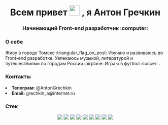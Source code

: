 <h1 align="center">Всем привет <img src="https://github.com/blackcater/blackcater/raw/main/images/Hi.gif" height="32"/> , я Антон Гречкин </h1>
<h3 align="center">Начинающий Front-end разработчик :computer:</h3>
<h3>О себе</h3>
<p> Живу в городе Томске :triangular_flag_on_post: Изучаю и развиваюсь во Front-end разработке. Увлекаюсь музыкой, литературой и путешествиями по городам России :airplane: Играю в футбол :soccer: .</p>
<h3>Контакты</h3>
<li><b>Телеграм:</b> @AntonGrechkin</li>
<li><b>Email:</b> grechkin_a@internet.ru</li>
<h3>Стек</h3>
<div align="center">
  <img src='https://img.shields.io/badge/html5-%23E34F26.svg?style=for-the-badge&logo=html5&logoColor=white'>
  <img src='https://img.shields.io/badge/css3-%231572B6.svg?style=for-the-badge&logo=css3&logoColor=white'>
  <img src='https://img.shields.io/badge/javascript-%23323330.svg?style=for-the-badge&logo=javascript&logoColor=%23F7DF1E'>
  <img src='https://img.shields.io/badge/react-%2320232a.svg?style=for-the-badge&logo=react&logoColor=%2361DAFB'>
  <img src='https://img.shields.io/badge/Postman-FF6C37?style=for-the-badge&logo=postman&logoColor=white'>
  <img src='https://img.shields.io/badge/webpack-%238DD6F9.svg?style=for-the-badge&logo=webpack&logoColor=black'>
  <img src='https://img.shields.io/badge/MongoDB-%234ea94b.svg?style=for-the-badge&logo=mongodb&logoColor=white'>
  <img src='https://img.shields.io/badge/github%20pages-121013?style=for-the-badge&logo=github&logoColor=white'>
  <img src='https://img.shields.io/badge/figma-%23F24E1E.svg?style=for-the-badge&logo=figma&logoColor=white'>
</div>
